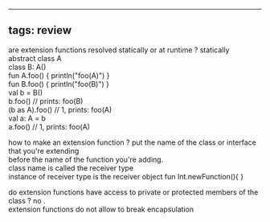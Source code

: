 
---
tags: review
---

are extension functions resolved statically or at runtime
?
statically  
abstract class A  
class B: A()  
fun A.foo() { println("foo(A)") }  
fun B.foo() { println("foo(B)") }  
val b = B()  
b.foo() // prints: foo(B)  
(b as A).foo() // 1, prints: foo(A)  
val a: A = b  
a.foo() // 1, prints: foo(A)
<!--SR:!2023-08-29,16,290-->

how to make an extension function
?
put the name of the class or interface that you're extending  
before the name of the function you're adding.  
class name is called the receiver type  
instance of receiver type is the receiver object
fun Int.newFunction(){
}

do extension functions have access to private or protected members of the class
?
no .  
extension functions do not allow to break encapsulation
<!--SR:!2023-09-20,30,292-->




